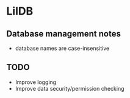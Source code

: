 
# LilDB

## Database management notes

- database names are case-insensitive

## TODO

- Improve logging
- Improve data security/permission checking